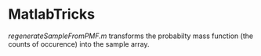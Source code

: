 # MatlabTricks

*regenerateSampleFromPMF.m* transforms the probabilty mass function (the counts of occurence) into the sample array.
